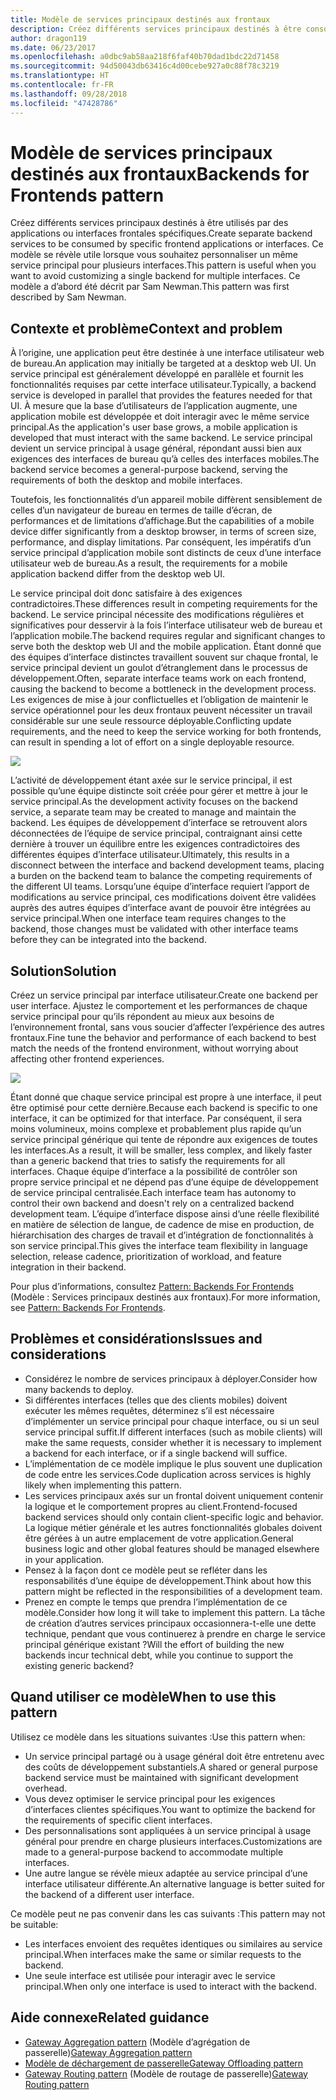```yaml
---
title: Modèle de services principaux destinés aux frontaux
description: Créez différents services principaux destinés à être consommés par des applications ou interfaces frontales spécifiques.
author: dragon119
ms.date: 06/23/2017
ms.openlocfilehash: a0dbc9ab58aa218f6faf40b70dad1bdc22d71458
ms.sourcegitcommit: 94d50043db63416c4d00cebe927a0c88f78c3219
ms.translationtype: HT
ms.contentlocale: fr-FR
ms.lasthandoff: 09/28/2018
ms.locfileid: "47428786"
---
```

# <a name="backends-for-frontends-pattern"></a><span data-ttu-id="2efd6-103">Modèle de services principaux destinés aux frontaux</span><span class="sxs-lookup"><span data-stu-id="2efd6-103">Backends for Frontends pattern</span></span>

<span data-ttu-id="2efd6-104">Créez différents services principaux destinés à être utilisés par des applications ou interfaces frontales spécifiques.</span><span class="sxs-lookup"><span data-stu-id="2efd6-104">Create separate backend services to be consumed by specific frontend applications or interfaces.</span></span> <span data-ttu-id="2efd6-105">Ce modèle se révèle utile lorsque vous souhaitez personnaliser un même service principal pour plusieurs interfaces.</span><span class="sxs-lookup"><span data-stu-id="2efd6-105">This pattern is useful when you want to avoid customizing a single backend for multiple interfaces.</span></span> <span data-ttu-id="2efd6-106">Ce modèle a d’abord été décrit par Sam Newman.</span><span class="sxs-lookup"><span data-stu-id="2efd6-106">This pattern was first described by Sam Newman.</span></span>

## <a name="context-and-problem"></a><span data-ttu-id="2efd6-107">Contexte et problème</span><span class="sxs-lookup"><span data-stu-id="2efd6-107">Context and problem</span></span>

<span data-ttu-id="2efd6-108">À l’origine, une application peut être destinée à une interface utilisateur web de bureau.</span><span class="sxs-lookup"><span data-stu-id="2efd6-108">An application may initially be targeted at a desktop web UI.</span></span> <span data-ttu-id="2efd6-109">Un service principal est généralement développé en parallèle et fournit les fonctionnalités requises par cette interface utilisateur.</span><span class="sxs-lookup"><span data-stu-id="2efd6-109">Typically, a backend service is developed in parallel that provides the features needed for that UI.</span></span> <span data-ttu-id="2efd6-110">À mesure que la base d’utilisateurs de l’application augmente, une application mobile est développée et doit interagir avec le même service principal.</span><span class="sxs-lookup"><span data-stu-id="2efd6-110">As the application's user base grows, a mobile application is developed that must interact with the same backend.</span></span> <span data-ttu-id="2efd6-111">Le service principal devient un service principal à usage général, répondant aussi bien aux exigences des interfaces de bureau qu’à celles des interfaces mobiles.</span><span class="sxs-lookup"><span data-stu-id="2efd6-111">The backend service becomes a general-purpose backend, serving the requirements of both the desktop and mobile interfaces.</span></span>

<span data-ttu-id="2efd6-112">Toutefois, les fonctionnalités d’un appareil mobile diffèrent sensiblement de celles d’un navigateur de bureau en termes de taille d’écran, de performances et de limitations d’affichage.</span><span class="sxs-lookup"><span data-stu-id="2efd6-112">But the capabilities of a mobile device differ significantly from a desktop browser, in terms of screen size, performance, and display limitations.</span></span> <span data-ttu-id="2efd6-113">Par conséquent, les impératifs d’un service principal d’application mobile sont distincts de ceux d’une interface utilisateur web de bureau.</span><span class="sxs-lookup"><span data-stu-id="2efd6-113">As a result, the requirements for a mobile application backend differ from the desktop web UI.</span></span> 

<span data-ttu-id="2efd6-114">Le service principal doit donc satisfaire à des exigences contradictoires.</span><span class="sxs-lookup"><span data-stu-id="2efd6-114">These differences result in competing requirements for the backend.</span></span> <span data-ttu-id="2efd6-115">Le service principal nécessite des modifications régulières et significatives pour desservir à la fois l’interface utilisateur web de bureau et l’application mobile.</span><span class="sxs-lookup"><span data-stu-id="2efd6-115">The backend requires regular and significant changes to serve both the desktop web UI and the mobile application.</span></span> <span data-ttu-id="2efd6-116">Étant donné que des équipes d’interface distinctes travaillent souvent sur chaque frontal, le service principal devient un goulot d’étranglement dans le processus de développement.</span><span class="sxs-lookup"><span data-stu-id="2efd6-116">Often, separate interface teams work on each frontend, causing the backend to become a bottleneck in the development process.</span></span> <span data-ttu-id="2efd6-117">Les exigences de mise à jour conflictuelles et l’obligation de maintenir le service opérationnel pour les deux frontaux peuvent nécessiter un travail considérable sur une seule ressource déployable.</span><span class="sxs-lookup"><span data-stu-id="2efd6-117">Conflicting update requirements, and the need to keep the service working for both frontends, can result in spending a lot of effort on a single deployable resource.</span></span>

![](./_images/backend-for-frontend.png) 

<span data-ttu-id="2efd6-118">L’activité de développement étant axée sur le service principal, il est possible qu’une équipe distincte soit créée pour gérer et mettre à jour le service principal.</span><span class="sxs-lookup"><span data-stu-id="2efd6-118">As the development activity focuses on the backend service, a separate team may be created to manage and maintain the backend.</span></span> <span data-ttu-id="2efd6-119">Les équipes de développement d’interface se retrouvent alors déconnectées de l’équipe de service principal, contraignant ainsi cette dernière à trouver un équilibre entre les exigences contradictoires des différentes équipes d’interface utilisateur.</span><span class="sxs-lookup"><span data-stu-id="2efd6-119">Ultimately, this results in a disconnect between the interface and backend development teams, placing a burden on the backend team to balance the competing requirements of the different UI teams.</span></span> <span data-ttu-id="2efd6-120">Lorsqu’une équipe d’interface requiert l’apport de modifications au service principal, ces modifications doivent être validées auprès des autres équipes d’interface avant de pouvoir être intégrées au service principal.</span><span class="sxs-lookup"><span data-stu-id="2efd6-120">When one interface team requires changes to the backend, those changes must be validated with other interface teams before they can be integrated into the backend.</span></span> 

## <a name="solution"></a><span data-ttu-id="2efd6-121">Solution</span><span class="sxs-lookup"><span data-stu-id="2efd6-121">Solution</span></span>

<span data-ttu-id="2efd6-122">Créez un service principal par interface utilisateur.</span><span class="sxs-lookup"><span data-stu-id="2efd6-122">Create one backend per user interface.</span></span> <span data-ttu-id="2efd6-123">Ajustez le comportement et les performances de chaque service principal pour qu’ils répondent au mieux aux besoins de l’environnement frontal, sans vous soucier d’affecter l’expérience des autres frontaux.</span><span class="sxs-lookup"><span data-stu-id="2efd6-123">Fine tune the behavior and performance of each backend to best match the needs of the frontend environment, without worrying about affecting other frontend experiences.</span></span>

![](./_images/backend-for-frontend-example.png) 

<span data-ttu-id="2efd6-124">Étant donné que chaque service principal est propre à une interface, il peut être optimisé pour cette dernière.</span><span class="sxs-lookup"><span data-stu-id="2efd6-124">Because each backend is specific to one interface, it can be optimized for that interface.</span></span> <span data-ttu-id="2efd6-125">Par conséquent, il sera moins volumineux, moins complexe et probablement plus rapide qu’un service principal générique qui tente de répondre aux exigences de toutes les interfaces.</span><span class="sxs-lookup"><span data-stu-id="2efd6-125">As a result, it will be smaller, less complex, and likely faster than a generic backend that tries to satisfy the requirements for all interfaces.</span></span> <span data-ttu-id="2efd6-126">Chaque équipe d’interface a la possibilité de contrôler son propre service principal et ne dépend pas d’une équipe de développement de service principal centralisée.</span><span class="sxs-lookup"><span data-stu-id="2efd6-126">Each interface team has autonomy to control their own backend and doesn't rely on a centralized backend development team.</span></span> <span data-ttu-id="2efd6-127">L’équipe d’interface dispose ainsi d’une réelle flexibilité en matière de sélection de langue, de cadence de mise en production, de hiérarchisation des charges de travail et d’intégration de fonctionnalités à son service principal.</span><span class="sxs-lookup"><span data-stu-id="2efd6-127">This gives the interface team flexibility in language selection, release cadence, prioritization of workload, and feature integration in their backend.</span></span>

<span data-ttu-id="2efd6-128">Pour plus d’informations, consultez [Pattern: Backends For Frontends](https://samnewman.io/patterns/architectural/bff/) (Modèle : Services principaux destinés aux frontaux).</span><span class="sxs-lookup"><span data-stu-id="2efd6-128">For more information, see [Pattern: Backends For Frontends](https://samnewman.io/patterns/architectural/bff/).</span></span>

## <a name="issues-and-considerations"></a><span data-ttu-id="2efd6-129">Problèmes et considérations</span><span class="sxs-lookup"><span data-stu-id="2efd6-129">Issues and considerations</span></span>

- <span data-ttu-id="2efd6-130">Considérez le nombre de services principaux à déployer.</span><span class="sxs-lookup"><span data-stu-id="2efd6-130">Consider how many backends to deploy.</span></span>
- <span data-ttu-id="2efd6-131">Si différentes interfaces (telles que des clients mobiles) doivent exécuter les mêmes requêtes, déterminez s’il est nécessaire d’implémenter un service principal pour chaque interface, ou si un seul service principal suffit.</span><span class="sxs-lookup"><span data-stu-id="2efd6-131">If different interfaces (such as mobile clients) will make the same requests, consider whether it is necessary to implement a backend for each interface, or if a single backend will suffice.</span></span>
- <span data-ttu-id="2efd6-132">L’implémentation de ce modèle implique le plus souvent une duplication de code entre les services.</span><span class="sxs-lookup"><span data-stu-id="2efd6-132">Code duplication across services is highly likely when implementing this pattern.</span></span>
- <span data-ttu-id="2efd6-133">Les services principaux axés sur un frontal doivent uniquement contenir la logique et le comportement propres au client.</span><span class="sxs-lookup"><span data-stu-id="2efd6-133">Frontend-focused backend services should only contain client-specific logic and behavior.</span></span> <span data-ttu-id="2efd6-134">La logique métier générale et les autres fonctionnalités globales doivent être gérées à un autre emplacement de votre application.</span><span class="sxs-lookup"><span data-stu-id="2efd6-134">General business logic and other global features should be managed elsewhere in your application.</span></span>
- <span data-ttu-id="2efd6-135">Pensez à la façon dont ce modèle peut se refléter dans les responsabilités d’une équipe de développement.</span><span class="sxs-lookup"><span data-stu-id="2efd6-135">Think about how this pattern might be reflected in the responsibilities of a development team.</span></span>
- <span data-ttu-id="2efd6-136">Prenez en compte le temps que prendra l’implémentation de ce modèle.</span><span class="sxs-lookup"><span data-stu-id="2efd6-136">Consider how long it will take to implement this pattern.</span></span> <span data-ttu-id="2efd6-137">La tâche de création d’autres services principaux occasionnera-t-elle une dette technique, pendant que vous continuerez à prendre en charge le service principal générique existant ?</span><span class="sxs-lookup"><span data-stu-id="2efd6-137">Will the effort of building the new backends incur technical debt, while you continue to support the existing generic backend?</span></span>

## <a name="when-to-use-this-pattern"></a><span data-ttu-id="2efd6-138">Quand utiliser ce modèle</span><span class="sxs-lookup"><span data-stu-id="2efd6-138">When to use this pattern</span></span>

<span data-ttu-id="2efd6-139">Utilisez ce modèle dans les situations suivantes :</span><span class="sxs-lookup"><span data-stu-id="2efd6-139">Use this pattern when:</span></span>

- <span data-ttu-id="2efd6-140">Un service principal partagé ou à usage général doit être entretenu avec des coûts de développement substantiels.</span><span class="sxs-lookup"><span data-stu-id="2efd6-140">A shared or general purpose backend service must be maintained with significant development overhead.</span></span>
- <span data-ttu-id="2efd6-141">Vous devez optimiser le service principal pour les exigences d’interfaces clientes spécifiques.</span><span class="sxs-lookup"><span data-stu-id="2efd6-141">You want to optimize the backend for the requirements of specific client interfaces.</span></span>
- <span data-ttu-id="2efd6-142">Des personnalisations sont appliquées à un service principal à usage général pour prendre en charge plusieurs interfaces.</span><span class="sxs-lookup"><span data-stu-id="2efd6-142">Customizations are made to a general-purpose backend to accommodate multiple interfaces.</span></span>
- <span data-ttu-id="2efd6-143">Une autre langue se révèle mieux adaptée au service principal d’une interface utilisateur différente.</span><span class="sxs-lookup"><span data-stu-id="2efd6-143">An alternative language is better suited for the backend of a different user interface.</span></span>

<span data-ttu-id="2efd6-144">Ce modèle peut ne pas convenir dans les cas suivants :</span><span class="sxs-lookup"><span data-stu-id="2efd6-144">This pattern may not be suitable:</span></span>

- <span data-ttu-id="2efd6-145">Les interfaces envoient des requêtes identiques ou similaires au service principal.</span><span class="sxs-lookup"><span data-stu-id="2efd6-145">When interfaces make the same or similar requests to the backend.</span></span>
- <span data-ttu-id="2efd6-146">Une seule interface est utilisée pour interagir avec le service principal.</span><span class="sxs-lookup"><span data-stu-id="2efd6-146">When only one interface is used to interact with the backend.</span></span>

## <a name="related-guidance"></a><span data-ttu-id="2efd6-147">Aide connexe</span><span class="sxs-lookup"><span data-stu-id="2efd6-147">Related guidance</span></span>

- <span data-ttu-id="2efd6-148">[Gateway Aggregation pattern](./gateway-aggregation.md) (Modèle d’agrégation de passerelle)</span><span class="sxs-lookup"><span data-stu-id="2efd6-148">[Gateway Aggregation pattern](./gateway-aggregation.md)</span></span>
- [<span data-ttu-id="2efd6-149">Modèle de déchargement de passerelle</span><span class="sxs-lookup"><span data-stu-id="2efd6-149">Gateway Offloading pattern</span></span>](./gateway-offloading.md)
- <span data-ttu-id="2efd6-150">[Gateway Routing pattern](./gateway-routing.md) (Modèle de routage de passerelle)</span><span class="sxs-lookup"><span data-stu-id="2efd6-150">[Gateway Routing pattern](./gateway-routing.md)</span></span>


